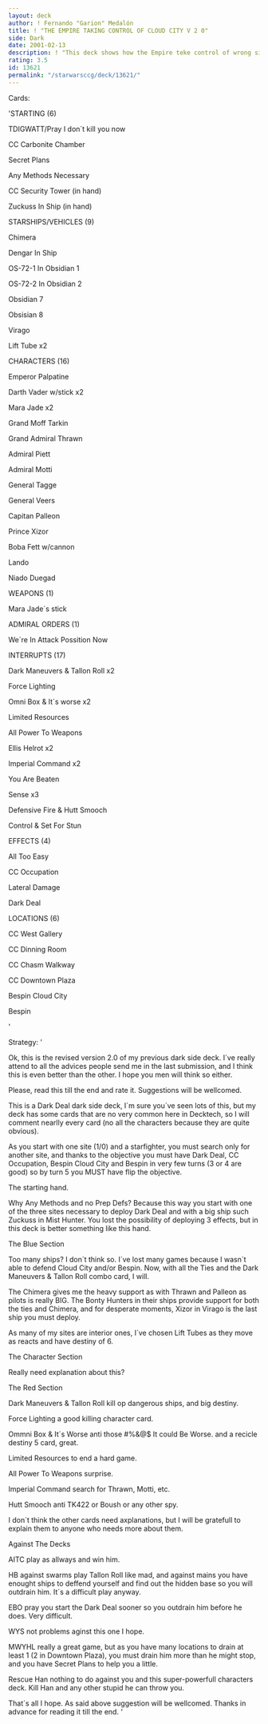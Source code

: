 ```yaml
---
layout: deck
author: ! Fernando "Garion" Medalón
title: ! "THE EMPIRE TAKING CONTROL OF CLOUD CITY V 2 0"
side: Dark
date: 2001-02-13
description: ! "This deck shows how the Empire teke control of wrong situations. KILLING EVERYTHING."
rating: 3.5
id: 13621
permalink: "/starwarsccg/deck/13621/"
---
```

Cards: 

'STARTING (6)

TDIGWATT/Pray I don´t kill you now

CC Carbonite Chamber

Secret Plans

Any Methods Necessary

CC Security Tower (in hand)

Zuckuss In Ship (in hand)


STARSHIPS/VEHICLES (9)

Chimera

Dengar In Ship

OS-72-1 In Obsidian 1

OS-72-2 In Obsidian 2

Obsidian 7

Obsisian 8

Virago

Lift Tube x2


CHARACTERS (16)

Emperor Palpatine

Darth Vader w/stick x2

Mara Jade x2

Grand Moff Tarkin

Grand Admiral Thrawn

Admiral Piett

Admiral Motti

General Tagge

General Veers

Capitan Palleon

Prince Xizor

Boba Fett w/cannon

Lando 

Niado Duegad


WEAPONS (1)

Mara Jade´s stick


ADMIRAL ORDERS (1)

We´re In Attack Possition Now


INTERRUPTS (17)

Dark Maneuvers & Tallon Roll x2

Force Lighting

Omni Box & It´s worse x2

Limited Resources

All Power To Weapons

Ellis Helrot x2

Imperial Command x2

You Are Beaten

Sense x3

Defensive Fire & Hutt Smooch

Control & Set For Stun


EFFECTS (4)

All Too Easy

CC Occupation

Lateral Damage

Dark Deal


LOCATIONS (6)

CC West Gallery

CC Dinning Room

CC Chasm Walkway

CC Downtown Plaza

Bespin Cloud City

Bespin

'

Strategy: '

Ok, this is the revised version 2.0 of my previous dark side deck. I´ve really attend to all the advices people send me in the last submission, and I think this is even better than the other. I hope you men will think so either.

Please, read this till the end and rate it. Suggestions will be wellcomed.


This is a Dark Deal dark side deck, I´m sure you´ve seen lots of this, but my deck has some cards that are no very common here in Decktech, so I will comment nearlly every card (no all the characters because they are quite obvious).

As you start with one site (1/0) and a starfighter, you must search only for another site, and thanks to the objective you must have Dark Deal, CC Occupation, Bespin Cloud City and Bespin in very few turns (3 or 4 are good) so by turn 5 you MUST have flip the objective.


The starting hand.

Why Any Methods and no Prep Defs? Because this way you start with one of the three sites necessary to deploy Dark Deal and with a big ship such Zuckuss in Mist Hunter. You lost the possibility of deploying 3 effects, but in this deck is better something like this hand.


The Blue Section

Too many ships? I don´t think so. I´ve lost many games because I wasn´t able to defend Cloud City and/or Bespin. Now, with all the Ties and the Dark Maneuvers & Tallon Roll combo card, I will.

The Chimera gives me the heavy support as with Thrawn and Palleon as pilots is really BIG. The Bonty Hunters in their ships provide support for both the ties and Chimera, and for desperate moments, Xizor in Virago is the last ship you must deploy.

As many of my sites are interior ones, I´ve chosen Lift Tubes as they move as reacts and have destiny of 6.


The Character Section

Really need explanation about this?


The Red Section

Dark Maneuvers & Tallon Roll kill op dangerous ships, and big destiny.

Force Lighting a good killing character card.

Ommni Box & It´s Worse anti those #%&@$ It could Be Worse. and a recicle destiny 5 card, great.

Limited Resources to end a hard game.

All Power To Weapons surprise.

Imperial Command search for Thrawn, Motti, etc.

Hutt Smooch anti TK422 or Boush or any other spy.


I don´t think the other cards need axplanations, but I will be gratefull to explain them to anyone who needs more about them.


Against The Decks

AITC play as allways and win him.

HB against swarms play Tallon Roll like mad, and against mains you have enought ships to deffend yourself and find out the hidden base so you will outdrain him. It´s a difficult play anyway.

EBO pray you start the Dark Deal sooner so you outdrain him before he does. Very difficult.

WYS not problems aginst this one I hope.

MWYHL really a great game, but as you have many locations to drain at least 1 (2 in Downtown Plaza), you must drain him more than he might stop, and you have Secret Plans to help you a little.

Rescue Han nothing to do against you and this super-powerfull characters deck. Kill Han and any other stupid he can throw you.


That´s all I hope. As said above suggestion will be wellcomed. Thanks in advance for reading it till the end. '
